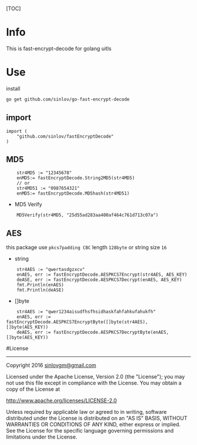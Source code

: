 [TOC]

# Info

This is fast-encrypt-decode for golang uitls

# Use

install

```sh
go get github.com/sinlov/go-fast-encrypt-decode
```

## import

```golang
import (
    "github.com/sinlov/fastEncryptDecode"
)
```


## MD5

```golang
    str4MD5 := "12345678"
    enMD5:= fastEncryptDecode.String2MD5(str4MD5)
    // or
    str4MD51 := "0987654321"
    enMD5:= fastEncryptDecode.MD5hash(str4MD51)
```

- MD5 Verify

```golang
    MD5Verify(str4MD5, "25d55ad283aa400af464c761d713c07a")
```

## AES 

this package use `pkcs7padding CBC` length `128byte` or string size `16`

- string

```golang
    str4AES := "qwertasdgzxcv"
    enAES, err := fastEncryptDecode.AESPKCS7Encrypt(str4AES, AES_KEY)
    deASE, err := fastEncryptDecode.AESPKCS7Decrypt(enAES, AES_KEY)
    fmt.Println(enAES)
    fmt.Println(deASE)
```

- []byte

```golang
    str4AES := "qwer1234aisudfhsfhsidhaskfahfahkufahukfh"
    enAES, err := fastEncryptDecode.AESPKCS7EncryptByte([]byte(str4AES), []byte(AES_KEY))
    deAES, err := fastEncryptDecode.AESPKCS7DecryptByte(enAES, []byte(AES_KEY))
```


#License

---

Copyright 2016 sinlovgm@gmail.com

Licensed under the Apache License, Version 2.0 (the "License");
you may not use this file except in compliance with the License.
You may obtain a copy of the License at

   http://www.apache.org/licenses/LICENSE-2.0

Unless required by applicable law or agreed to in writing, software
distributed under the License is distributed on an "AS IS" BASIS,
WITHOUT WARRANTIES OR CONDITIONS OF ANY KIND, either express or implied.
See the License for the specific language governing permissions and
limitations under the License.